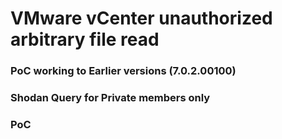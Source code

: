 # VMware vCenter unauthorized arbitrary file read

### PoC working to Earlier versions (7.0.2.00100) 

### Shodan Query for Private members only 

### PoC

